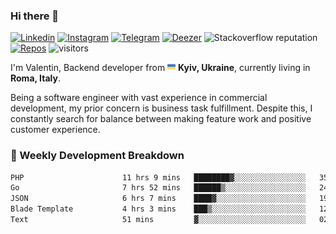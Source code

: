 ### Hi there 👋  

[![Linkedin](https://img.shields.io/badge/-valentinnikolaev-blue?style=flat&logo=Linkedin&logoColor=white&link=https://www.linkedin.com/in/valentinnikolaev/)](https://www.linkedin.com/in/valentinnikolaev/)
[![Instagram](https://img.shields.io/badge/-valentin_siberia-e95950?style=flat&logo=Instagram&logoColor=white&link=https://www.instagram.com/valentin_siberia/)](https://www.instagram.com/valentin_siberia/)
[![Telegram](https://img.shields.io/badge/-Mustdie1bit-0088cc?style=flat&logo=Telegram&logoColor=white&link=https://web.telegram.org/#/im?p=@Mustdie1bit)](https://web.telegram.org/#/im?p=@Mustdie1bit)
[![Deezer](https://img.shields.io/badge/-mustdie1bit-00c7f2?style=flat&logo=Deezer&logoColor=white&link=https://www.deezer.com/ru/profile/30059651)](https://www.deezer.com/ru/profile/30059651)
![Stackoverflow reputation](https://img.shields.io/stackexchange/stackoverflow/r/748402?label=reputation&logo=stackoverflow)
[![Repos](https://badges.pufler.dev/repos/ValentinNikolaev)](https://badges.pufler.dev)
![visitors](https://visitor-badge.laobi.icu/badge?page_id=ValentinNikolaev.ValentinNikolaev)

<p>I'm Valentin, Backend developer from <img src="https://raw.githubusercontent.com/ValentinNikolaev/ValentinNikolaev/main/assets/flags/ukraine.svg" width="13"/> <b>Kyiv, Ukraine</b>, currently living in <b>Roma, Italy</b>.</p>
<p>Being a software engineer with vast experience in commercial development, my prior concern is business task fulfillment.
Despite this, I constantly search for balance between making feature work and positive customer experience.
</p>

<h3>🤔 Weekly Development Breakdown</h3>

<!--START_SECTION:waka-->

```txt
PHP                      11 hrs 9 mins   ████████▓░░░░░░░░░░░░░░░░   35.21 %
Go                       7 hrs 52 mins   ██████▒░░░░░░░░░░░░░░░░░░   24.88 %
JSON                     6 hrs 7 mins    ████▓░░░░░░░░░░░░░░░░░░░░   19.32 %
Blade Template           4 hrs 3 mins    ███▒░░░░░░░░░░░░░░░░░░░░░   12.78 %
Text                     51 mins         ▓░░░░░░░░░░░░░░░░░░░░░░░░   02.69 %
```

<!--END_SECTION:waka-->

<!--
**ValentinNikolaev/ValentinNikolaev** is a ✨ _special_ ✨ repository because its `README.md` (this file) appears on your GitHub profile.

Here are some ideas to get you started:

- 🔭 I’m currently working on ...
- 🌱 I’m currently learning ...
- 👯 I’m looking to collaborate on ...
- 🤔 I’m looking for help with ...
- 💬 Ask me about ...
- 📫 How to reach me: ...
- 😄 Pronouns: ...
- ⚡ Fun fact: ...
-->


